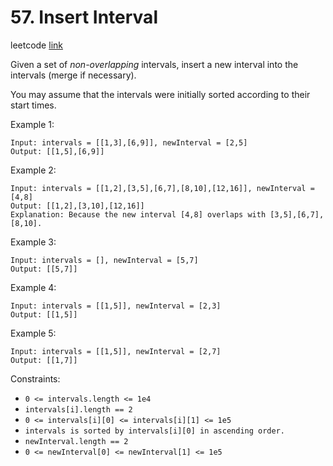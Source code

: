 # 57. Insert Interval

leetcode [link][problem]

Given a set of *non-overlapping* intervals, insert a new interval into the intervals (merge if necessary).

You may assume that the intervals were initially sorted according to their start times.

Example 1:

```
Input: intervals = [[1,3],[6,9]], newInterval = [2,5]
Output: [[1,5],[6,9]]
```

Example 2:

```
Input: intervals = [[1,2],[3,5],[6,7],[8,10],[12,16]], newInterval = [4,8]
Output: [[1,2],[3,10],[12,16]]
Explanation: Because the new interval [4,8] overlaps with [3,5],[6,7],[8,10].
```

Example 3:

```
Input: intervals = [], newInterval = [5,7]
Output: [[5,7]]
```

Example 4:

```
Input: intervals = [[1,5]], newInterval = [2,3]
Output: [[1,5]]
```

Example 5:

```
Input: intervals = [[1,5]], newInterval = [2,7]
Output: [[1,7]]
```

Constraints:

* `0 <= intervals.length <= 1e4`
* `intervals[i].length == 2`
* `0 <= intervals[i][0] <= intervals[i][1] <= 1e5`
* `intervals is sorted by intervals[i][0] in ascending order.`
* `newInterval.length == 2`
* `0 <= newInterval[0] <= newInterval[1] <= 1e5`

[problem]: https://leetcode.com/problems/insert-interval/

